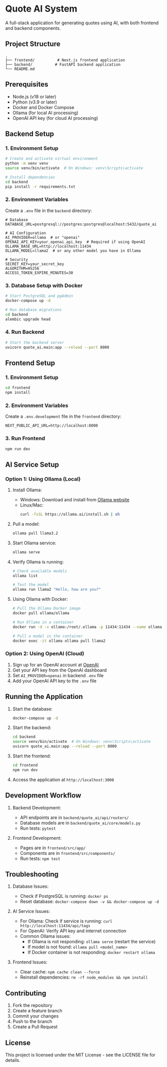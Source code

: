 # Quote AI System

A full-stack application for generating quotes using AI, with both frontend and backend components.

## Project Structure

```
.
├── frontend/          # Next.js frontend application
├── backend/          # FastAPI backend application
└── README.md
```

## Prerequisites

- Node.js (v18 or later)
- Python (v3.9 or later)
- Docker and Docker Compose
- Ollama (for local AI processing)
- OpenAI API key (for cloud AI processing)

## Backend Setup

### 1. Environment Setup

```bash
# Create and activate virtual environment
python -m venv venv
source venv/bin/activate  # On Windows: venv\Scripts\activate

# Install dependencies
cd backend
pip install -r requirements.txt
```

### 2. Environment Variables

Create a `.env` file in the `backend` directory:

```env
# Database
DATABASE_URL=postgresql://postgres:postgres@localhost:5432/quote_ai

# AI Configuration
AI_PROVIDER=ollama  # or "openai"
OPENAI_API_KEY=your_openai_api_key  # Required if using OpenAI
OLLAMA_BASE_URL=http://localhost:11434
OLLAMA_MODEL=llama2  # or any other model you have in Ollama

# Security
SECRET_KEY=your_secret_key
ALGORITHM=HS256
ACCESS_TOKEN_EXPIRE_MINUTES=30
```

### 3. Database Setup with Docker

```bash
# Start PostgreSQL and pgAdmin
docker-compose up -d

# Run database migrations
cd backend
alembic upgrade head
```

### 4. Run Backend

```bash
# Start the backend server
uvicorn quote_ai.main:app --reload --port 8000
```

## Frontend Setup

### 1. Environment Setup

```bash
cd frontend
npm install
```

### 2. Environment Variables

Create a `.env.development` file in the `frontend` directory:

```env
NEXT_PUBLIC_API_URL=http://localhost:8000
```

### 3. Run Frontend

```bash
npm run dev
```

## AI Service Setup

### Option 1: Using Ollama (Local)

1. Install Ollama:
   - Windows: Download and install from [Ollama website](https://ollama.ai)
   - Linux/Mac: 
     ```bash
     curl -fsSL https://ollama.ai/install.sh | sh
     ```

2. Pull a model:
   ```bash
   ollama pull llama3.2
   ```

3. Start Ollama service:
   ```bash
   ollama serve
   ```

4. Verify Ollama is running:
   ```bash
   # Check available models
   ollama list
   
   # Test the model
   ollama run llama2 "Hello, how are you?"
   ```

5. Using Ollama with Docker:
   ```bash
   # Pull the Ollama Docker image
   docker pull ollama/ollama
   
   # Run Ollama in a container
   docker run -d -v ollama:/root/.ollama -p 11434:11434 --name ollama ollama/ollama
   
   # Pull a model in the container
   docker exec -it ollama ollama pull llama2
   ```

### Option 2: Using OpenAI (Cloud)

1. Sign up for an OpenAI account at [OpenAI](https://openai.com)
2. Get your API key from the OpenAI dashboard
3. Set `AI_PROVIDER=openai` in backend `.env` file
4. Add your OpenAI API key to the `.env` file

## Running the Application

1. Start the database:
   ```bash
   docker-compose up -d
   ```

2. Start the backend:
   ```bash
   cd backend
   source venv/bin/activate  # On Windows: venv\Scripts\activate
   uvicorn quote_ai.main:app --reload --port 8000
   ```

3. Start the frontend:
   ```bash
   cd frontend
   npm run dev
   ```

4. Access the application at `http://localhost:3000`

## Development Workflow

1. Backend Development:
   - API endpoints are in `backend/quote_ai/api/routers/`
   - Database models are in `backend/quote_ai/core/models.py`
   - Run tests: `pytest`

2. Frontend Development:
   - Pages are in `frontend/src/app/`
   - Components are in `frontend/src/components/`
   - Run tests: `npm test`

## Troubleshooting

1. Database Issues:
   - Check if PostgreSQL is running: `docker ps`
   - Reset database: `docker-compose down -v && docker-compose up -d`

2. AI Service Issues:
   - For Ollama: Check if service is running: `curl http://localhost:11434/api/tags`
   - For OpenAI: Verify API key and internet connection
   - Common Ollama issues:
     - If Ollama is not responding: `ollama serve` (restart the service)
     - If model is not found: `ollama pull <model_name>`
     - If Docker container is not responding: `docker restart ollama`

3. Frontend Issues:
   - Clear cache: `npm cache clean --force`
   - Reinstall dependencies: `rm -rf node_modules && npm install`

## Contributing

1. Fork the repository
2. Create a feature branch
3. Commit your changes
4. Push to the branch
5. Create a Pull Request

## License

This project is licensed under the MIT License - see the LICENSE file for details. 
